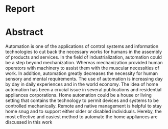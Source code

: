 # Report
# Abstract
Automation is one of the applications of control systems and information technologies to cut back the necessary works for humans in the assembly of products and services. In the field of industrialization, automation could be a step beyond mechanization. Whereas mechanization provided human operators with machinery to assist them with the muscular necessities of work. In addition, automation greatly decreases the necessity for human sensory and mental requirements. The use of automation is increasing day by day in daily experiences and in the world economy. The idea of home automation has been a crucial issue in several publications and residential appliances corporations. Home automation could be a house or living setting that contains the technology to permit devices and systems to be controlled mechanically. Remote and native management is helpful to stay home snug and to support either older or disabled individuals. Hereby, the most effective and easiest method to automate the home appliances are discussed in this work
